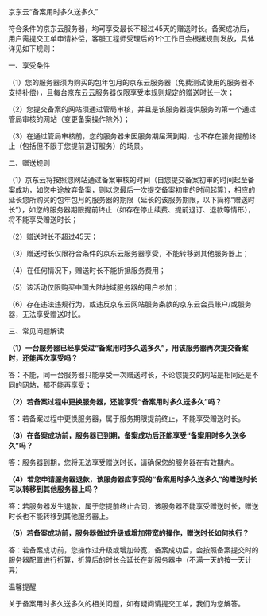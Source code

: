 京东云“备案用时多久送多久”

符合条件的京东云服务器，均可享受最长不超过45天的赠送时长。备案成功后，用户需提交工单申请补偿，客服工程师受理后的1个工作日会根据规则发放，具体详见如下规则：

一、享受条件

（1）您的服务器须为购买的包年包月的京东云服务器（免费测试使用的服务器不支持补偿），且每台京东云云服务器仅限享受本规则规定的赠送时长一次；

（2）您提交备案的网站须通过管局审核，并且是该服务器提供服务的第一个通过管局审核的网站（变更备案操作除外）；

（3）在通过管局审核前，您的服务器未因服务期届满到期，也不存在服务提前终止（包括但不限于您提前退订服务）的场景。

二、赠送规则

（1）京东云将按照您网站通过备案审核的时间（自您提交备案初审的时间起至备案成功，如您中途放弃备案，则以您最后一次提交备案初审的时间起算），相应的延长您所购买的包年包月的服务器的期限（延长的该服务期限，以下简称“赠送时长”），如您的服务器期限提前终止（如存在停止续费、提前退订、退款等情形），将不能享受赠送时长；

（2）赠送时长不超过45天；

（3）赠送时长仅限符合条件的京东云服务器享受，不能转移到其他服务器上；

（4）在任何情况下，赠送时长不能折抵服务费用；

（5）该活动仅限购买中国大陆地域服务器的用户参加；

（6）存在违法违规行为，或违反京东云网站服务条款的京东云会员账户/或服务器，无法享受赠送时长。

三、常见问题解读

**（1）一台服务器已经享受过“备案用时多久送多久”，用该服务器再次提交备案时，还能再次享受吗？**

答：不能，同一台服务器只能享受一次赠送时长，不论您提交的网站是相同还是不同的网站，都不能再享受；

**（2）若备案过程中更换服务器，还能享受“备案用时多久送多久”吗？**

答：若备案过程中更换服务器，属于服务期限提前终止，不能享受赠送时长。

**（3）在备案成功前，服务器已到期，备案成功后还能享受“备案用时多久送多久”吗？**

答：服务器到期，您将无法享受赠送时长，请确保您的服务器在有效期内。

**（4）若您申请服务器退款，该服务器应享受的“备案用时多久送多久”的赠送时长可以转移到其他服务器上吗？**

答：若服务器发生退款，属于您提前终止合同，该服务器不能享受赠送时长，赠送时长也不能转移到其他服务器上。

**（5）若备案成功前，服务器做过升级或增加带宽的操作，赠送时长如何执行？**

答：若备案成功前，您操作过升级或增加带宽，备案成功后，会按照备案提交时的服务器配置进行折算，折算后的时长会延长在新服务器中（不满一天的按一天计算）

温馨提醒

关于备案用时多久送多久的相关问题，如有疑问请提交工单，我们为您解答。